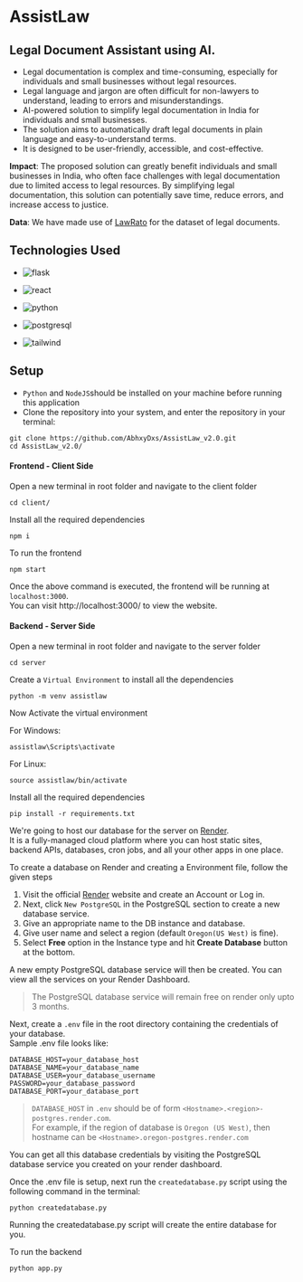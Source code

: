 # AssistLaw
## Legal Document Assistant using AI.

- Legal documentation is complex and time-consuming, especially for individuals and small businesses without legal resources.
- Legal language and jargon are often difficult for non-lawyers to understand, leading to errors and misunderstandings.
- AI-powered solution to simplify legal documentation in India for individuals and small businesses.
- The solution aims to automatically draft legal documents in plain language and easy-to-understand terms.
- It is designed to be user-friendly, accessible, and cost-effective.

**Impact**: The proposed solution can greatly benefit individuals and small businesses in India, who often face challenges with legal documentation due to limited access to legal resources. By simplifying legal documentation, this solution can potentially save time, reduce errors, and increase access to justice. 

**Data**: We have made use of [LawRato](https://lawrato.com/legal-documents) for the dataset of legal documents.

## Technologies Used

- ![flask](https://img.shields.io/badge/flask-%23000.svg?style=for-the-badge&logo=flask&logoColor=white)

- ![react](https://img.shields.io/badge/React-20232A?style=for-the-badge&logo=react&logoColor=61DAFB)

- ![python](https://img.shields.io/badge/Python-FFD43B?style=for-the-badge&logo=python&logoColor=blue)

- ![postgresql](https://img.shields.io/badge/PostgreSQL-4169E1?style=for-the-badge&logo=postgresql&logoColor=white)

- ![tailwind](https://img.shields.io/badge/Tailwind_CSS-38B2AC?style=for-the-badge&logo=tailwind-css&logoColor=white)

## Setup
- `Python` and `NodeJS`should be installed on your machine before running this application
- Clone the repository into your system, and enter the repository in your terminal:
```
git clone https://github.com/AbhxyDxs/AssistLaw_v2.0.git
cd AssistLaw_v2.0/
```

#### Frontend - Client Side

Open a new terminal in root folder and navigate to the client folder

```
cd client/
```

Install all the required dependencies

```
npm i
```

To run the frontend

```
npm start
```

Once the above command is executed, the frontend will be running at ```localhost:3000```.  
You can visit http://localhost:3000/ to view the website.

#### Backend - Server Side

Open a new terminal in root folder and navigate to the server folder 

```
cd server
```

Create a `Virtual Environment` to install all the dependencies

```
python -m venv assistlaw
```

Now Activate the virtual environment

For Windows:  
```
assistlaw\Scripts\activate
```

For Linux:  
```
source assistlaw/bin/activate
```

Install all the required dependencies

```
pip install -r requirements.txt
```
We're going to host our database for the server on [Render](https://render.com/).  
It is a fully-managed cloud platform where you can host static sites, backend APIs, databases, cron jobs, and all your other apps in one place.  

To create a database on Render and creating a Environment file, follow the given steps

1. Visit the official [Render](https://render.com/) website and create an Account or Log in. 
2. Next, click `New PostgreSQL` in the PostgreSQL section to create a new database service. 
3. Give an appropriate name to the DB instance and database.
4. Give user name and select a region (default `Oregon(US West)` is fine).
5. Select <b>Free</b> option in the Instance type and hit <b>Create Database</b> button at the bottom.

A new empty PostgreSQL database service will then be created. You can view all the services on your Render Dashboard.
> The PostgreSQL database service will remain free on render only upto 3 months.


Next, create a `.env` file in the root directory containing the credentials of your database.  
Sample .env file looks like:
```
DATABASE_HOST=your_database_host
DATABASE_NAME=your_database_name
DATABASE_USER=your_database_username
PASSWORD=your_database_password
DATABASE_PORT=your_database_port
```

> ```DATABASE_HOST``` in ```.env``` should be of form ```<Hostname>.<region>-postgres.render.com```.  
> For example, if the region of database is ```Oregon (US West)```, then hostname can be ```<Hostname>.oregon-postgres.render.com```
  

You can get all this database credentials by visiting the PostgreSQL database service you created on your render dashboard.

Once the .env file is setup, next run the `createdatabase.py` script using the following command in the terminal:
```
python createdatabase.py  
```

Running the createdatabase.py script will create the entire database for you.

To run the backend

```
python app.py
```

